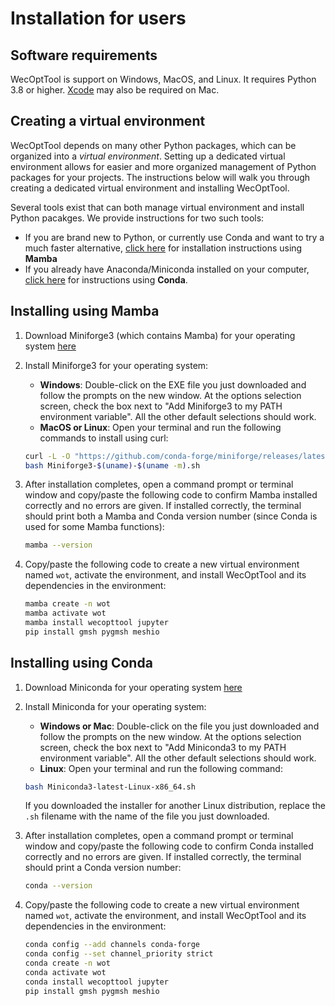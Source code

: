# Installation for users

## Software requirements
WecOptTool is support on Windows, MacOS, and Linux. It requires Python 3.8 or higher. [Xcode](https://developer.apple.com/xcode/) may also be required on Mac.


## Creating a virtual environment
WecOptTool depends on many other Python packages, which can be organized into a *virtual environment*. Setting up a dedicated virtual environment allows for easier and more organized management of Python packages for your projects. The instructions below will walk you through creating a dedicated virtual environment and installing WecOptTool.

Several tools exist that can both manage virtual environment and install Python pacakges. We provide instructions for two such tools:

* If you are brand new to Python, or currently use Conda and want to try a much faster alternative, [click here](#installing-using-mamba) for installation instructions using **Mamba**
* If you already have Anaconda/Miniconda installed on your computer, [click here](#installing-using-conda) for instructions using **Conda**.

## Installing using Mamba
1. Download Miniforge3 (which contains Mamba) for your operating system [here](https://github.com/conda-forge/miniforge#download)
2. Install Miniforge3 for your operating system:

   * **Windows**: Double-click on the EXE file you just downloaded and follow the prompts on the new window. At the options selection screen, check the box next to "Add Miniforge3 to my PATH environment variable". All the other default selections should work.
   * **MacOS or Linux**: Open your terminal and run the following commands to install using curl:
   ```bash
   curl -L -O "https://github.com/conda-forge/miniforge/releases/latest/download/Miniforge3-$(uname)-$(uname -m).sh"
   bash Miniforge3-$(uname)-$(uname -m).sh
   ```
3. After installation completes, open a command prompt or terminal window and copy/paste the following code to confirm Mamba installed correctly and no errors are given. If installed correctly, the terminal should print both a Mamba and Conda version number (since Conda is used for some Mamba functions):
    ```bash
    mamba --version
    ```
4. Copy/paste the following code to create a new virtual environment named `wot`, activate the environment, and install WecOptTool and its dependencies in the environment:
    ```bash
    mamba create -n wot
    mamba activate wot
    mamba install wecopttool jupyter
    pip install gmsh pygmsh meshio
    ```

## Installing using Conda
1. Download Miniconda for your operating system [here](https://docs.conda.io/projects/miniconda/en/latest/index.html)
2. Install Miniconda for your operating system:

   * **Windows or Mac**: Double-click on the file you just downloaded and follow the prompts on the new window. At the options selection screen, check the box next to "Add Miniconda3 to my PATH environment variable". All the other default selections should work.
   * **Linux**: Open your terminal and run the following command:
   ```bash
   bash Miniconda3-latest-Linux-x86_64.sh
   ```
   If you downloaded the installer for another Linux distribution, replace the `.sh` filename with the name of the file you just downloaded.
3. After installation completes, open a command prompt or terminal window and copy/paste the following code to confirm Conda installed correctly and no errors are given. If installed correctly, the terminal should print a Conda version number:
    ```bash
    conda --version
    ```
4. Copy/paste the following code to create a new virtual environment named `wot`, activate the environment, and install WecOptTool and its dependencies in the environment:
    ```bash
    conda config --add channels conda-forge
    conda config --set channel_priority strict
    conda create -n wot
    conda activate wot
    conda install wecopttool jupyter
    pip install gmsh pygmsh meshio
    ```